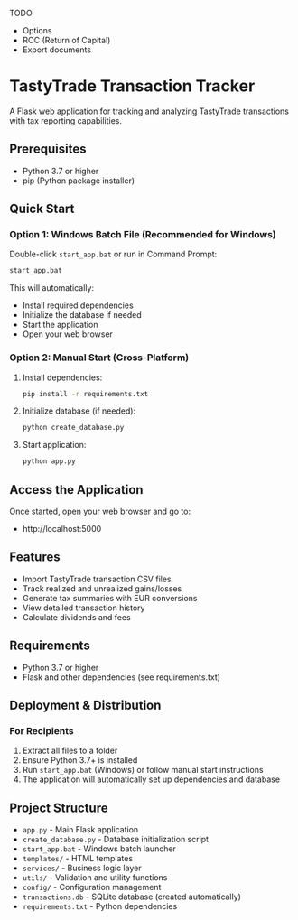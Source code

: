 TODO
- Options
- ROC (Return of Capital)
- Export documents

# TastyTrade Transaction Tracker

A Flask web application for tracking and analyzing TastyTrade transactions with tax reporting capabilities.

## Prerequisites

- Python 3.7 or higher
- pip (Python package installer)

## Quick Start

### Option 1: Windows Batch File (Recommended for Windows)
Double-click `start_app.bat` or run in Command Prompt:
```cmd
start_app.bat
```
This will automatically:
- Install required dependencies
- Initialize the database if needed
- Start the application
- Open your web browser

### Option 2: Manual Start (Cross-Platform)
1. Install dependencies:
   ```bash
   pip install -r requirements.txt
   ```
2. Initialize database (if needed):
   ```bash
   python create_database.py
   ```
3. Start application:
   ```bash
   python app.py
   ```

## Access the Application
Once started, open your web browser and go to:
- http://localhost:5000

## Features
- Import TastyTrade transaction CSV files
- Track realized and unrealized gains/losses
- Generate tax summaries with EUR conversions
- View detailed transaction history
- Calculate dividends and fees

## Requirements
- Python 3.7 or higher
- Flask and other dependencies (see requirements.txt)

## Deployment & Distribution

### For Recipients
1. Extract all files to a folder
2. Ensure Python 3.7+ is installed
3. Run `start_app.bat` (Windows) or follow manual start instructions
4. The application will automatically set up dependencies and database

## Project Structure
- `app.py` - Main Flask application
- `create_database.py` - Database initialization script
- `start_app.bat` - Windows batch launcher
- `templates/` - HTML templates
- `services/` - Business logic layer
- `utils/` - Validation and utility functions
- `config/` - Configuration management
- `transactions.db` - SQLite database (created automatically)
- `requirements.txt` - Python dependencies
